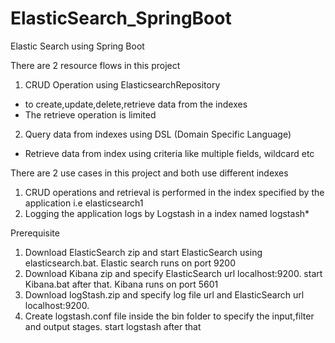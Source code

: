 # ElasticSearch_SpringBoot
Elastic Search using Spring Boot

There are 2 resource flows in this project

1. CRUD Operation using ElasticsearchRepository
  
  - to create,update,delete,retrieve data from the indexes
  - The retrieve operation is limited
  
2. Query data from indexes using DSL (Domain Specific Language)
  - Retrieve data from index using criteria like multiple fields, wildcard etc
  

There are 2 use cases in this project and both use different indexes

1. CRUD operations and retrieval is performed in the index specified by the application i.e elasticsearch1
2. Logging the application logs by Logstash in a index named logstash*

Prerequisite

1. Download ElasticSearch zip and start ElasticSearch using elasticsearch.bat. Elastic search runs on port 9200
2. Download Kibana zip and specify ElasticSearch url localhost:9200. start Kibana.bat after that. Kibana runs on port 5601
3. Download logStash.zip and specify log file url and ElasticSearch url localhost:9200. 
4. Create logstash.conf file inside the bin folder to specify the input,filter and output stages. start logstash after that
